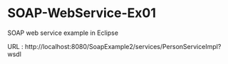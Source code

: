 # SOAP-WebService-Ex01
SOAP web service example in Eclipse

URL : http://localhost:8080/SoapExample2/services/PersonServiceImpl?wsdl
